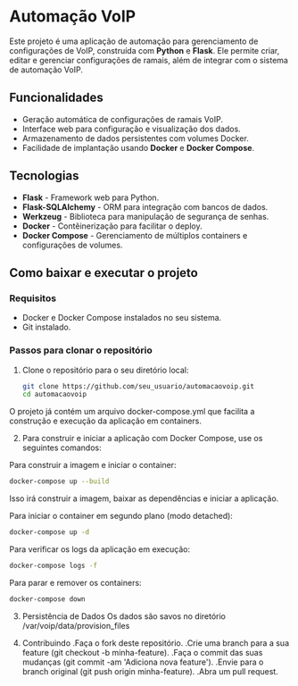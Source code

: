 # Automação VoIP

Este projeto é uma aplicação de automação para gerenciamento de configurações de VoIP, construída com **Python** e **Flask**. Ele permite criar, editar e gerenciar configurações de ramais, além de integrar com o sistema de automação VoIP.

## Funcionalidades

- Geração automática de configurações de ramais VoIP.
- Interface web para configuração e visualização dos dados.
- Armazenamento de dados persistentes com volumes Docker.
- Facilidade de implantação usando **Docker** e **Docker Compose**.

## Tecnologias

- **Flask** - Framework web para Python.
- **Flask-SQLAlchemy** - ORM para integração com bancos de dados.
- **Werkzeug** - Biblioteca para manipulação de segurança de senhas.
- **Docker** - Contêinerização para facilitar o deploy.
- **Docker Compose** - Gerenciamento de múltiplos containers e configurações de volumes.

## Como baixar e executar o projeto

### Requisitos

- Docker e Docker Compose instalados no seu sistema.
- Git instalado.

### Passos para clonar o repositório

1. Clone o repositório para o seu diretório local:

   ```bash
   git clone https://github.com/seu_usuario/automacaovoip.git
   cd automacaovoip
   ```
O projeto já contém um arquivo docker-compose.yml que facilita a construção e execução da aplicação em containers.

2. Para construir e iniciar a aplicação com Docker Compose, use os seguintes comandos:

Para construir a imagem e iniciar o container:

   ```bash
   docker-compose up --build
   ```
Isso irá construir a imagem, baixar as dependências e iniciar a aplicação.

Para iniciar o container em segundo plano (modo detached):

   ```bash
   docker-compose up -d
   ```
Para verificar os logs da aplicação em execução:
   
   ```bash
   docker-compose logs -f
   ```
Para parar e remover os containers:

   ```bash
   docker-compose down
   ```

3. Persistência de Dados
Os dados são savos no diretório /var/voip/data/provision_files

4. Contribuindo
   .Faça o fork deste repositório.
   .Crie uma branch para a sua feature (git checkout -b minha-feature).
   .Faça o commit das suas mudanças (git commit -am 'Adiciona nova feature').
   .Envie para o branch original (git push origin minha-feature).
   .Abra um pull request.


